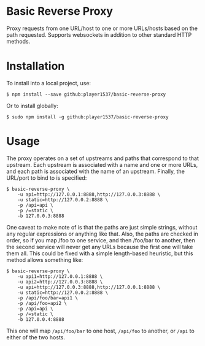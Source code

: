 # Basic Reverse Proxy

Proxy requests from one URL/host to one or more URLs/hosts based on the path
requested. Supports websockets in addition to other standard HTTP methods.


# Installation

To install into a local project, use:

```console
$ npm install --save github:player1537/basic-reverse-proxy
```

Or to install globally:

```console
$ sudo npm install -g github:player1537/basic-reverse-proxy
```


# Usage

The proxy operates on a set of upstreams and paths that correspond to that
upstream. Each upstream is associated with a name and one or more URLs, and
each path is associated with the name of an upstream. Finally, the URL/port
to bind to is specified:

```console
$ basic-reverse-proxy \
    -u api=http://127.0.0.1:8888,http://127.0.0.3:8888 \
    -u static=http://127.0.0.2:8888 \
    -p /api=api \
    -p /=static \
    -b 127.0.0.3:8888
```

One caveat to make note of is that the paths are just simple strings, without
any regular expressions or anything like that. Also, the paths are checked
in order, so if you map /foo to one service, and then /foo/bar to another,
then the second service will never get any URLs because the first one will
take them all. This could be fixed with a simple length-based heuristic,
but this method allows something like:

```console
$ basic-reverse-proxy \
    -u api1=http://127.0.0.1:8888 \
    -u api2=http://127.0.0.3:8888 \
    -u api=http://127.0.0.3:8888,http://127.0.0.1:8888 \
    -u static=http://127.0.0.2:8888 \
    -p /api/foo/bar=api1 \
    -p /api/foo=api2 \
    -p /api=api \
    -p /=static \
    -b 127.0.0.4:8888
```

This one will map `/api/foo/bar` to one host, `/api/foo` to another, or
`/api` to either of the two hosts.

